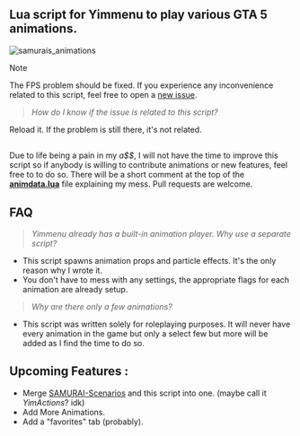 ## Lua script for Yimmenu to play various GTA 5 animations.

![samurais_animations](https://github.com/xesdoog/SAMURAI-s-Animations/assets/66764345/be26aff9-5ad8-4918-92d4-a9bee03bf3df)

> [!NOTE]
>  The FPS problem should be fixed. If you experience any inconvenience related to this script, feel free to open a [new issue](https://github.com/YimMenu-Lua/SAMURAI-Animations/issues/new/choose).

> _How do I know if the issue is related to this script?_

Reload it. If the problem is still there, it's not related.

##
Due to life being a pain in my _a$$_, I will not have the time to improve this script so if anybody is willing to contribute animations or new features, feel free to to do so. There will be a short comment at the top of the **[animdata.lua](https://github.com/YimMenu-Lua/SAMURAI-Animations/blob/main/animdata.lua)** file explaining my mess. Pull requests are welcome.
##

## FAQ 

> _Yimmenu already has a built-in animation player. Why use a separate script?_

- This script spawns animation props and particle effects. It's the only reason why I wrote it.
- You don't have to mess with any settings, the appropriate flags for each animation are already setup.

> _Why are there only a few animations?_

- This script was written solely for roleplaying purposes. It will never have every animation in the game but only a select few but more will be added as I find the time to do so.

## Upcoming Features :

- Merge [SAMURAI-Scenarios](https://github.com/YimMenu-Lua/SAMURAI-Scenarios) and this script into one. (maybe call it _YimActions_? idk)
- Add More Animations.
- Add a "favorites" tab (probably).
